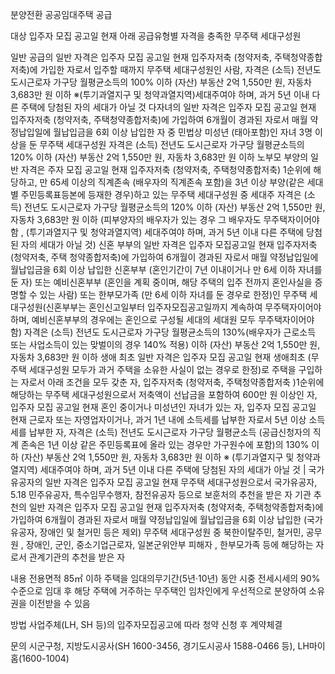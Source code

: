 분양전환 공공임대주택 공급

대상
 입주자 모집 공고일 현재 아래 공급유형별 자격을 충족한 무주택 세대구성원

 일반 공급의 일반 자격은 입주자 모집 공고일 현재 입주자저축 (청약저축, 주택청약종합저축)에 가입한 자로서 입주할 때까지 무주택 세대구성원인 사람, 자격은 (소득) 전년도 도시근로자 가구당 월평균소득의 100% 이하 (자산) 부동산 2억 1,550만 원, 자동차 3,683만 원 이하 ※(투기과열지구 및 청약과열지역)세대주여야 하며, 과거 5년 이내 다른 주택에 당첨된 자의 세대가 아닐 것
 다자녀의 일반 자격은 입주자 모집 공고일 현재 입주자저축 (청약저축, 주택청약종합저축)에 가입하여 6개월이 경과된 자로서 매월 약정납입일에 월납입금을 6회 이상 납입한 자 중 민법상 미성년 (태아포함)인 자녀 3명 이상을 둔 무주택 세대구성원 자격은 (소득) 전년도 도시근로자 가구당 월평균소득의 120% 이하 (자산) 부동산 2억 1,550만 원, 자동차 3,683만 원 이하
 노부모 부양의 일반 자격은 주자 모집 공고일 현재 입주자저축 (청약저축, 주택청약종합저축) 1순위에 해당하고, 만 65세 이상의 직계존속 (배우자의 직계존속 포함)을 3년 이상 부양(같은 세대별 주민등록표등본에 등재한 경우)하고 있는 무주택 세대구성원 중 세대주 자격은 (소득) 전년도 도시근로자 가구당 월평균소득의 120% 이하 (자산) 부동산 2억 1,550만 원, 자동차 3,683만 원 이하 (피부양자의 배우자가 있는 경우 그 배우자도 무주택자이어야 함 , (투기과열지구 및 청약과열지역) 세대주여야 하며, 과거 5년 이내 다른 주택에 당첨된 자의 세대가 아닐 것)
 신혼 부부의 일반 자격은 입주자 모집공고일 현재 입주자저축 (청약저축, 주택 청약종합저축)에 가입하여 6개월이 경과된 자로서 매월 약정납입일에 월납입금을 6회 이상 납입한 신혼부부 (혼인기간이 7년 이내이거나 만 6세 이하 자녀를 둔 자) 또는 예비신혼부부 (혼인을 계획 중이며, 해당 주택의 입주 전까지 혼인사실을 증명할 수 있는 사람) 또는 한부모가족 (만 6세 이하 자녀를 둔 경우로 한정)인 무주택 세대구성원(신혼부부는 혼인신고일부터 입주자모집공고일까지 계속하여 무주택자이어야 하며, 예비신혼부부의 경우에는 혼인으로 구성될 세대의 세대원 모두 무주택자이어야 함) 자격은 (소득) 전년도 도시근로자 가구당 월평균소득의 130%(배우자가 근로소득 또는 사업소득이 있는 맞벌이의 경우 140% 적용) 이하 (자산) 부동산 2억 1,550만 원, 자동차 3,683만 원 이하
 생애 최초 일반 자격은 입주자 모집 공고일 현재 생애최초 (무주택 세대구성원 모두가 과거 주택을 소유한 사실이 없는 경우로 한정)로 주택을 구입하는 자로서 아래 조건을 모두 갖춘 자, 입주자저축 (청약저축, 주택청약종합저축 )1순위에 해당하는 무주택 세대구성원으로서 저축액이 선납금을 포함하여 600만 원 이상인  자, 입주자 모집 공고일 현재 혼인 중이거나 미성년인 자녀가 있는 자, 입주자 모집 공고일 현재 근로자 또는 자영업자이거나, 과거 1년 내에 소득세를 납부한 자로서 5년 이상 소득세를 납부한 자, 자격은 (소득) 전년도 도시근로자 가구당 월평균소득 (공급신청자의 직계 존속은  1년 이상 같은 주민등록표에  올라 있는 경우만 가구원수에 포함)의 130% 이하 (자산) 부동산 2억 1,550만 원, 자동차 3,683만 원 이하 ※ (투기과열지구 및 청약과열지역) 세대주여야 하며, 과거 5년 이내 다른 주택에 당첨된 자의 세대가 아닐 것 |
 국가 유공자의 일반 자격은 입주자 모집 공고일 현재 무주택 세대구성원으로서 국가유공자, 5.18 민주유공자, 특수임무수행자, 참전유공자 등으로 보훈처의 추천을 받은 자 
 기관 추천의 일반 자격은 입주자 모집 공고일 현재 입주자저축 (청약저축, 주택청약종합저축)에 가입하여 6개월이 경과된 자로서 매월 약정납입일에 월납입금을 6회 이상 납입한 (국가유공자, 장애인 및 철거민 등은 제외) 무주택 세대구성원 중 북한이탈주민, 철거민, 공무원 , 장애인, 군인, 중소기업근로자, 일본군위안부 피해자 , 한부모가족 등에 해당하는 자로서 관계기관의 추천을 받은 자

내용
 전용면적 85㎡ 이하 주택을 임대의무기간(5년·10년) 동안 시중 전세시세의 90% 수준으로 임대 후 해당 주택에 거주하는 무주택인 임차인에게 우선적으로 분양하여 소유권을 이전받을 수 있음

방법
 사업주체(LH, SH 등)의 입주자모집공고에 따라 청약 신청 후 계약체결

문의
 시군구청, 지방도시공사(SH 1600-3456, 경기도시공사 1588-0466 등), LH마이홈(1600-1004)